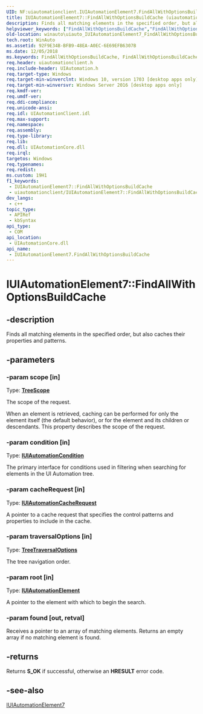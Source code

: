 ```yaml
---
UID: NF:uiautomationclient.IUIAutomationElement7.FindAllWithOptionsBuildCache
title: IUIAutomationElement7::FindAllWithOptionsBuildCache (uiautomationclient.h)
description: Finds all matching elements in the specified order, but also caches their properties and patterns.
helpviewer_keywords: ["FindAllWithOptionsBuildCache","FindAllWithOptionsBuildCache method [Windows Accessibility]","FindAllWithOptionsBuildCache method [Windows Accessibility]","IUIAutomationElement7 interface","IUIAutomationElement7 interface [Windows Accessibility]","FindAllWithOptionsBuildCache method","IUIAutomationElement7.FindAllWithOptionsBuildCache","IUIAutomationElement7::FindAllWithOptionsBuildCache","uiautomationclient/IUIAutomationElement7::FindAllWithOptionsBuildCache","winauto.uiauto_IUIAutomationElement7_FindAllWithOptionsBuildCache","winauto.uiauto_iuiautomationelement_findallwithoptionsbuildcache"]
old-location: winauto\uiauto_IUIAutomationElement7_FindAllWithOptionsBuildCache.htm
tech.root: WinAuto
ms.assetid: 92F9E34B-BFB9-48EA-A0EC-6E69EFB6307B
ms.date: 12/05/2018
ms.keywords: FindAllWithOptionsBuildCache, FindAllWithOptionsBuildCache method [Windows Accessibility], FindAllWithOptionsBuildCache method [Windows Accessibility],IUIAutomationElement7 interface, IUIAutomationElement7 interface [Windows Accessibility],FindAllWithOptionsBuildCache method, IUIAutomationElement7.FindAllWithOptionsBuildCache, IUIAutomationElement7::FindAllWithOptionsBuildCache, uiautomationclient/IUIAutomationElement7::FindAllWithOptionsBuildCache, winauto.uiauto_IUIAutomationElement7_FindAllWithOptionsBuildCache, winauto.uiauto_iuiautomationelement_findallwithoptionsbuildcache
req.header: uiautomationclient.h
req.include-header: UIAutomation.h
req.target-type: Windows
req.target-min-winverclnt: Windows 10, version 1703 [desktop apps only]
req.target-min-winversvr: Windows Server 2016 [desktop apps only]
req.kmdf-ver: 
req.umdf-ver: 
req.ddi-compliance: 
req.unicode-ansi: 
req.idl: UIAutomationClient.idl
req.max-support: 
req.namespace: 
req.assembly: 
req.type-library: 
req.lib: 
req.dll: UIAutomationCore.dll
req.irql: 
targetos: Windows
req.typenames: 
req.redist: 
ms.custom: 19H1
f1_keywords:
 - IUIAutomationElement7::FindAllWithOptionsBuildCache
 - uiautomationclient/IUIAutomationElement7::FindAllWithOptionsBuildCache
dev_langs:
 - c++
topic_type:
 - APIRef
 - kbSyntax
api_type:
 - COM
api_location:
 - UIAutomationCore.dll
api_name:
 - IUIAutomationElement7.FindAllWithOptionsBuildCache
---
```


# IUIAutomationElement7::FindAllWithOptionsBuildCache


## -description

Finds all matching elements in the specified order, but also caches their properties and patterns.

## -parameters

### -param scope [in]

Type: <b>[TreeScope](ne-uiautomationclient-treescope.md)</b>

The scope of the request.

When an element is retrieved, caching can be performed for only the element itself (the default behavior), or for the element and its children or descendants. This property describes the scope of the request.

### -param condition [in]

Type: <b>[IUIAutomationCondition](nn-uiautomationclient-iuiautomationcondition.md)</b>

The primary interface for conditions used in filtering when searching for elements in the UI Automation tree.

### -param cacheRequest [in]

Type: <b>[IUIAutomationCacheRequest](nn-uiautomationclient-iuiautomationcacherequest.md)</b>

A pointer to a cache request that specifies the control patterns and properties to include in the cache.

### -param traversalOptions [in]

Type: <b>[TreeTraversalOptions](ne-uiautomationclient-treetraversaloptions.md)</b>

The tree navigation order.

### -param root [in]

Type: <b>[IUIAutomationElement](nn-uiautomationclient-iuiautomationelement.md)</b>

A pointer to the element with which to begin the search.

### -param found [out, retval]

Receives a pointer to an array of matching elements. Returns an empty array if no matching element is found.

## -returns

Returns <b>S_OK</b> if successful, otherwise an <b>HRESULT</b> error code.

## -see-also

<a href="https://docs.microsoft.com/windows/desktop/api/uiautomationclient/nn-uiautomationclient-iuiautomationelement7">IUIAutomationElement7</a>

